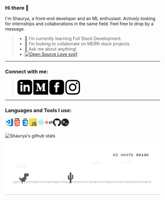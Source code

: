 ### Hi there 👋

<!--
**ShauryaBhandari/ShauryaBhandari** is a ✨ _special_ ✨ repository because its `README.md` (this file) appears on your GitHub profile.-->
I'm Shaurya, a front-end developer and an ML enthusiast. Actively looking for internships and collaborations in the same field. 
Feel free to drop by a message. 

> - 🌱 I’m currently learning Full Stack Development.
> - 👯 I’m looking to collaborate on MERN stack projects.
> - 💬 Ask me about anything!
> - [![Open Source Love svg1](https://badges.frapsoft.com/os/v1/open-source.svg?v=103)](https://github.com/ellerbrock/open-source-badges/)

---
### Connect with me:
><a href="https://www.linkedin.com/in/shauryabhandari/">![LI](https://github.com/ShauryaBhandari/ShauryaBhandari/blob/master/Social%20Icons/li.svg)</a> 
<a href="https://medium.com/@shauryabhandari">![MED](https://github.com/ShauryaBhandari/ShauryaBhandari/blob/master/Social%20Icons/med.svg)</a> 
<a href="https://www.facebook.com/shauryab3">![FB](https://github.com/ShauryaBhandari/ShauryaBhandari/blob/master/Social%20Icons/fb.svg)</a> 
<a href="https://www.instagram.com/bigxshau/">![IG](https://github.com/ShauryaBhandari/ShauryaBhandari/blob/master/Social%20Icons/ig.svg)</a>

---

### Languages and Tools I use: 
<img align="left" alt="Visual Studio Code" width="26px" src="https://raw.githubusercontent.com/github/explore/80688e429a7d4ef2fca1e82350fe8e3517d3494d/topics/visual-studio-code/visual-studio-code.png" />
<img align="left" alt="HTML5" width="26px" src="https://raw.githubusercontent.com/github/explore/80688e429a7d4ef2fca1e82350fe8e3517d3494d/topics/html/html.png" />
<img align="left" alt="CSS3" width="26px" src="https://raw.githubusercontent.com/github/explore/80688e429a7d4ef2fca1e82350fe8e3517d3494d/topics/css/css.png" />
<img align="left" alt="JavaScript" width="26px" src="https://raw.githubusercontent.com/github/explore/80688e429a7d4ef2fca1e82350fe8e3517d3494d/topics/javascript/javascript.png" />
<img align="left" alt="React" width="26px" src="https://raw.githubusercontent.com/github/explore/80688e429a7d4ef2fca1e82350fe8e3517d3494d/topics/react/react.png" />
<img align="left" alt="Git" width="26px" src="https://raw.githubusercontent.com/github/explore/80688e429a7d4ef2fca1e82350fe8e3517d3494d/topics/git/git.png" />
<img align="left" alt="GitHub" width="26px" src="https://raw.githubusercontent.com/github/explore/78df643247d429f6cc873026c0622819ad797942/topics/github/github.png" />
<img align="left" alt="HTML5" width="26px" src="https://raw.githubusercontent.com/github/explore/80688e429a7d4ef2fca1e82350fe8e3517d3494d/topics/terminal/terminal.png" />
<br/>

<br/>![Shaurya's github stats](https://github-readme-stats.vercel.app/api?username=ShauryaBhandari&show_icons=true&theme=radical)
 <br/>

![Dino.gif](https://github.com/ShauryaBhandari/ShauryaBhandari/blob/master/dino.gif)

